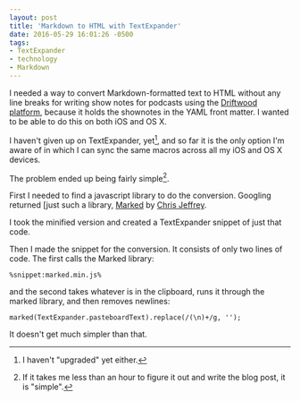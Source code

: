 ```yaml
---
layout: post
title: 'Markdown to HTML with TextExpander'
date: 2016-05-29 16:01:26 -0500
tags: 
- TextExpander
- technology
- Markdown
---
```

I needed a way to convert Markdown-formatted text to HTML without any line breaks for writing show notes for podcasts using the [Driftwood platform](https://github.com/LK64076007A/driftwood), because it holds the shownotes in the YAML front matter. I wanted to be able to do this on both iOS and OS X. 

I haven't given up on TextExpander, yet[^160529161358], and so far it is the only option I'm aware of in which I can sync the same macros across all my iOS and OS X devices. 

The problem ended up being fairly simple[^160529162217].

First I needed to find a javascript library to do the conversion. Googling returned [just such a library, [Marked](https://github.com/chjj/marked) by [Chris Jeffrey](https://twitter.com/_chjj).

I took the minified version and created a TextExpander snippet of just that code.

Then I made the snippet for the conversion. It consists of only two lines of code. The first calls the Marked library:

`%snippet:marked.min.js%`

and the second takes whatever is in the clipboard, runs it through the marked library, and then removes newlines:

`marked(TextExpander.pasteboardText).replace(/(\n)+/g, '');`

It doesn't get much simpler than that. 

[^160529161358]: I haven't "upgraded" yet either.

[^160529162217]: If it takes me less than an hour to figure it out and write the blog post, it is "simple".